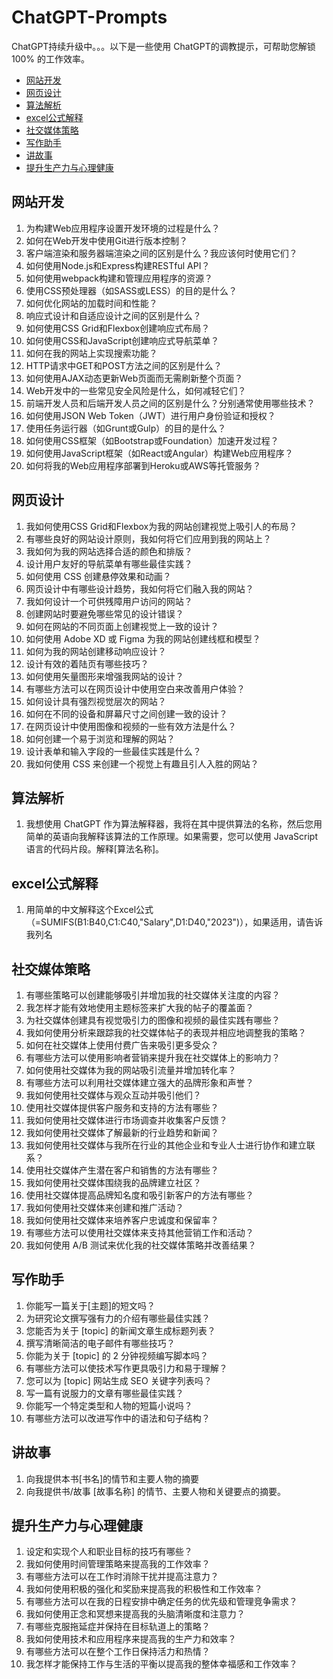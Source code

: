 # ChatGPT-Prompts
ChatGPT持续升级中。。。以下是一些使用 ChatGPT的调教提示，可帮助您解锁 100% 的工作效率。
- [网站开发](#网站开发)
- [网页设计](#网页设计)
- [算法解析](#算法解析)
- [excel公式解释](#excel公式解释)
- [社交媒体策略](#社交媒体策略)
- [写作助手](#写作助手)
- [讲故事](#讲故事)
- [提升生产力与心理健康](#提升生产力与心理健康)

## 网站开发
1. 为构建Web应用程序设置开发环境的过程是什么？
2. 如何在Web开发中使用Git进行版本控制？
3. 客户端渲染和服务器端渲染之间的区别是什么？我应该何时使用它们？
4. 如何使用Node.js和Express构建RESTful API？
5. 如何使用webpack构建和管理应用程序的资源？
6. 使用CSS预处理器（如SASS或LESS）的目的是什么？
7. 如何优化网站的加载时间和性能？
8. 响应式设计和自适应设计之间的区别是什么？
9. 如何使用CSS Grid和Flexbox创建响应式布局？
10. 如何使用CSS和JavaScript创建响应式导航菜单？
11. 如何在我的网站上实现搜索功能？
12. HTTP请求中GET和POST方法之间的区别是什么？
13. 如何使用AJAX动态更新Web页面而无需刷新整个页面？
14. Web开发中的一些常见安全风险是什么，如何减轻它们？
15. 前端开发人员和后端开发人员之间的区别是什么？分别通常使用哪些技术？
16. 如何使用JSON Web Token（JWT）进行用户身份验证和授权？
17. 使用任务运行器（如Grunt或Gulp）的目的是什么？
18. 如何使用CSS框架（如Bootstrap或Foundation）加速开发过程？
19. 如何使用JavaScript框架（如React或Angular）构建Web应用程序？
20. 如何将我的Web应用程序部署到Heroku或AWS等托管服务？

## 网页设计
1. 我如何使用CSS Grid和Flexbox为我的网站创建视觉上吸引人的布局？
2. 有哪些良好的网站设计原则，我如何将它们应用到我的网站上？
3. 我如何为我的网站选择合适的颜色和排版？
4. 设计用户友好的导航菜单有哪些最佳实践？
5. 如何使用 CSS 创建悬停效果和动画？
6. 网页设计中有哪些设计趋势，我如何将它们融入我的网站？
7. 我如何设计一个可供残障用户访问的网站？
8. 创建网站时要避免哪些常见的设计错误？
9. 如何在网站的不同页面上创建视觉上一致的设计？
10. 如何使用 Adob​​e XD 或 Figma 为我的网站创建线框和模型？
11. 如何为我的网站创建移动响应设计？
12. 设计有效的着陆页有哪些技巧？
13. 如何使用矢量图形来增强我网站的设计？
14. 有哪些方法可以在网页设计中使用空白来改善用户体验？
15. 如何设计具有强烈视觉层次的网站？
16. 如何在不同的设备和屏幕尺寸之间创建一致的设计？
17. 在网页设计中使用图像和视频的一些有效方法是什么？
18. 如何创建一个易于浏览和理解的网站？
19. 设计表单和输入字段的一些最佳实践是什么？
20. 我如何使用 CSS 来创建一个视觉上有趣且引人入胜的网站？

## 算法解析
1. 我想使用 ChatGPT 作为算法解释器，我将在其中提供算法的名称，然后您用简单的英语向我解释该算法的工作原理。如果需要，您可以使用 JavaScript 语言的代码片段。解释[算法名称]。

## excel公式解释
1. 用简单的中文解释这个Excel公式（=SUMIFS(B1:B40,C1:C40,"Salary",D1:D40,"2023")），如果适用，请告诉我列名

## 社交媒体策略
1. 有哪些策略可以创建能够吸引并增加我的社交媒体关注度的内容？
2. 我怎样才能有效地使用主题标签来扩大我的帖子的覆盖面？
3. 为社交媒体创建具有视觉吸引力的图像和视频的最佳实践有哪些？
4. 我如何使用分析来跟踪我的社交媒体帖子的表现并相应地调整我的策略？
5. 如何在社交媒体上使用付费广告来吸引更多受众？
6. 有哪些方法可以使用影响者营销来提升我在社交媒体上的影响力？
7. 如何使用社交媒体为我的网站吸引流量并增加转化率？
8. 有哪些方法可以利用社交媒体建立强大的品牌形象和声誉？
9. 我如何使用社交媒体与观众互动并吸引他们？
10. 使用社交媒体提供客户服务和支持的方法有哪些？
11. 我如何使用社交媒体进行市场调查并收集客户反馈？
12. 我如何使用社交媒体了解最新的行业趋势和新闻？
13. 我如何使用社交媒体与我所在行业的其他企业和专业人士进行协作和建立联系？
14. 使用社交媒体产生潜在客户和销售的方法有哪些？
15. 我如何使用社交媒体围绕我的品牌建立社区？
16. 使用社交媒体提高品牌知名度和吸引新客户的方法有哪些？
17. 我如何使用社交媒体来创建和推广活动？
18. 我如何使用社交媒体来培养客户忠诚度和保留率？
19. 有哪些方法可以使用社交媒体来支持其他营销工作和活动？
20. 我如何使用 A/B 测试来优化我的社交媒体策略并改善结果？

## 写作助手
1. 你能写一篇关于[主题]的短文吗？
2. 为研究论文撰写强有力的介绍有哪些最佳实践？
3. 您能否为关于 [topic] 的新闻文章生成标题列表？
4. 撰写清晰简洁的电子邮件有哪些技巧？
5. 你能为关于 [topic] 的 2 分钟视频编写脚本吗？
6. 有哪些方法可以使技术写作更具吸引力和易于理解？
7. 您可以为 [topic] 网站生成 SEO 关键字列表吗？
8. 写一篇有说服力的文章有哪些最佳实践？
9. 你能写一个特定类型和人物的短篇小说吗？
10. 有哪些方法可以改进写作中的语法和句子结构？

## 讲故事
1. 向我提供本书[书名]的情节和主要人物的摘要
2. 向我提供书/故事 [故事名称] 的情节、主要人物和关键要点的摘要。

## 提升生产力与心理健康
1. 设定和实现个人和职业目标的技巧有哪些？
2. 我如何使用时间管理策略来提高我的工作效率？
3. 有哪些方法可以在工作时消除干扰并提高注意力？
4. 我如何使用积极的强化和奖励来提高我的积极性和工作效率？
5. 有哪些方法可以在我的日程安排中确定任务的优先级和管理竞争需求？
6. 我如何使用正念和冥想来提高我的头脑清晰度和注意力？
7. 有哪些克服拖延症并保持在目标轨道上的策略？
8. 我如何使用技术和应用程序来提高我的生产力和效率？
9. 有哪些方法可以在整个工作日保持活力和热情？
10. 我怎样才能保持工作与生活的平衡以提高我的整体幸福感和工作效率？
